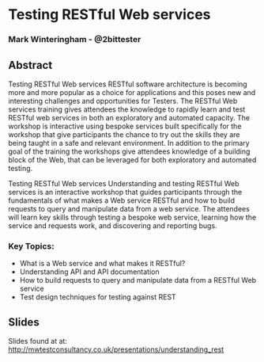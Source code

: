 # Testing RESTful Web services
### Mark Winteringham - @2bittester
## Abstract

Testing RESTful Web services RESTful software architecture is becoming more and more popular as a choice for applications and this poses new and interesting challenges and opportunities for Testers. The RESTful Web services training gives attendees the knowledge to rapidly learn and test RESTful web services in both an exploratory and automated capacity. The workshop is interactive using bespoke services built specifically for the workshop that give participants the chance to try out the skills they are being taught in a safe and relevant environment. In addition to the primary goal of the training the workshops give attendees knowledge of a building block of the Web, that can be leveraged for both exploratory and automated testing. 

Testing RESTful Web services Understanding and testing RESTful Web services is an interactive workshop that guides participants through the fundamentals of what makes a Web service RESTful and how to build requests to query and manipulate data from a web service. The attendees will learn key skills through testing a bespoke web service, learning how the service and requests work, and discovering and reporting bugs. 

### Key Topics: 
* What is a Web service and what makes it RESTful? 
* Understanding API and API documentation 
* How to build requests to query and manipulate data from a RESTful Web service 
* Test design techniques for testing against REST

## Slides

Slides found at at: http://mwtestconsultancy.co.uk/presentations/understanding_rest